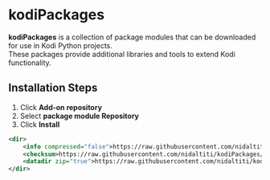 
# kodiPackages

**kodiPackages** is a collection of package modules that can be downloaded for use in Kodi Python projects.  
These packages provide additional libraries and tools to extend Kodi functionality.

## Installation Steps

1. Click **Add-on repository**  
2. Select **package module Repository**  
3. Click **Install**


```xml
<dir>
    <info compressed="false">https://raw.githubusercontent.com/nidaltiti/kodiPackages/master/addons.xml</info>
    <checksum>https://raw.githubusercontent.com/nidaltiti/kodiPackages/master/addons.xml.md5</checksum>
    <datadir zip="true">https://raw.githubusercontent.com/nidaltiti/kodiPackages/master/addons/zips</datadir>  
</dir>

